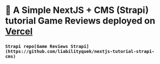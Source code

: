 # 🚀 A Simple NextJS + CMS (Strapi) tutorial Game Reviews deployed on [Vercel](https://nextjs-game-reviews.vercel.app/)

### `Strapi repo[Game Reviews Strapi](https://github.com/liabilityquek/nextjs-tutorial-strapi-cms)`
